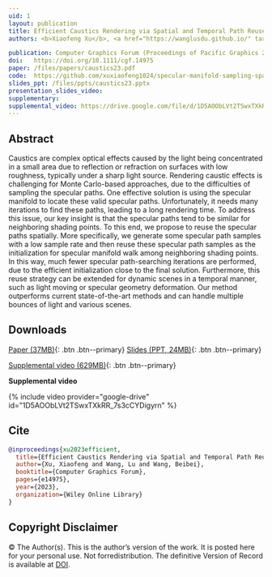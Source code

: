 ```yaml
---
uid: 1
layout: publication
title: Efficient Caustics Rendering via Spatial and Temporal Path Reuse
authors: <b>Xiaofeng Xu</b>, <a href="https://wanglusdu.github.io/" target="_blank">Lu Wang</a>, <a href="https://wangningbei.github.io/" target="_blank">Beibei Wang</a>

publication: Computer Graphics Forum (Proceedings of Pacific Graphics 2023)
doi:   https://doi.org/10.1111/cgf.14975
paper: /files/papers/caustics23.pdf
code:  https://github.com/xuxiaofeng1024/specular-manifold-sampling-spatiotemporal-reuse
slides_ppt: /files/ppts/caustics23.pptx
presentation_slides_video: 
supplementary:
supplemental_video: https://drive.google.com/file/d/1D5AOObLVt2TSwxTXkRR_7s3cCYDigyrn/view?usp=sharing
---
```


## Abstract

Caustics are complex optical effects caused by the light being concentrated in a small area due to reflection or refraction on surfaces with low roughness, typically under a sharp light source. Rendering caustic effects is challenging for Monte Carlo-based approaches, due to the difficulties of sampling the specular paths. One effective solution is using the specular manifold to locate these valid specular paths. Unfortunately, it needs many iterations to find these paths, leading to a long rendering time. To address this issue, our key insight is that the specular paths tend to be similar for neighboring shading points. To this end, we propose to reuse the specular paths spatially. More specifically, we generate some specular path samples with a low sample rate and then reuse these specular path samples as the initialization for specular manifold walk among neighboring shading points. In this way, much fewer specular path-searching iterations are performed, due to the efficient initialization close to the final solution. Furthermore, this reuse strategy can be extended for dynamic scenes in a temporal manner, such as light moving or specular geometry deformation. Our method outperforms current state-of-the-art methods and can handle multiple bounces of light and various scenes.

## Downloads

[Paper (37MB)]({{page.paper}}){: .btn .btn--primary}
[Slides (PPT, 24MB)]({{page.slides_ppt}}){: .btn .btn--primary}
<!--[Presentation slides video (45MB)]({{page.presentation_slides_video}}){: .btn .btn--primary} -->
[Supplemental video (629MB)]({{page.supplemental_video}}){: .btn .btn--primary}



**Supplemental video**

{% include video provider="google-drive" id="1D5AOObLVt2TSwxTXkRR_7s3cCYDigyrn" %}


## Cite

```bib
@inproceedings{xu2023efficient,
  title={Efficient Caustics Rendering via Spatial and Temporal Path Reuse},
  author={Xu, Xiaofeng and Wang, Lu and Wang, Beibei},
  booktitle={Computer Graphics Forum},
  pages={e14975},
  year={2023},
  organization={Wiley Online Library}
}
```
## Copyright Disclaimer
© The Author(s). This is the author’s version of the work. It is posted here for your personal use. Not forredistribution. The definitive Version of Record is available at <a href="{{page.doi}}">DOI</a>.
